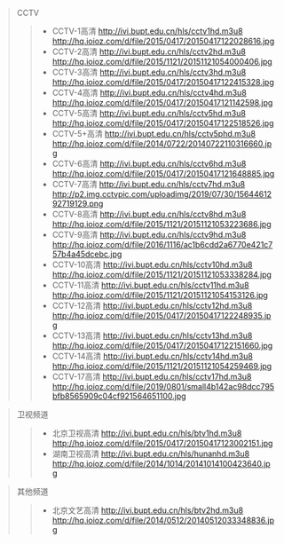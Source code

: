
>CCTV
>>* CCTV-1高清
http://ivi.bupt.edu.cn/hls/cctv1hd.m3u8
http://hq.ioioz.com/d/file/2015/0417/20150417122028616.jpg
>>* CCTV-2高清
http://ivi.bupt.edu.cn/hls/cctv2hd.m3u8
http://hq.ioioz.com/d/file/2015/1121/20151121054000406.jpg
>>* CCTV-3高清
http://ivi.bupt.edu.cn/hls/cctv3hd.m3u8
http://hq.ioioz.com/d/file/2015/0417/20150417122415328.jpg
>>* CCTV-4高清
http://ivi.bupt.edu.cn/hls/cctv4hd.m3u8
http://hq.ioioz.com/d/file/2015/0417/20150417121142598.jpg
>>* CCTV-5高清
http://ivi.bupt.edu.cn/hls/cctv5hd.m3u8
http://hq.ioioz.com/d/file/2015/0417/20150417122518526.jpg
>>* CCTV-5+高清
http://ivi.bupt.edu.cn/hls/cctv5phd.m3u8
http://hq.ioioz.com/d/file/2014/0722/20140722110316660.jpg
>>* CCTV-6高清
http://ivi.bupt.edu.cn/hls/cctv6hd.m3u8
http://hq.ioioz.com/d/file/2015/0417/20150417121648885.jpg
>>* CCTV-7高清
http://ivi.bupt.edu.cn/hls/cctv7hd.m3u8
http://p2.img.cctvpic.com/uploadimg/2019/07/30/1564461292719129.png
>>* CCTV-8高清
http://ivi.bupt.edu.cn/hls/cctv8hd.m3u8
http://hq.ioioz.com/d/file/2015/1121/20151121053223686.jpg
>>* CCTV-9高清
http://ivi.bupt.edu.cn/hls/cctv9hd.m3u8
http://hq.ioioz.com/d/file/2016/1116/ac1b6cdd2a6770e421c757b4a45dcebc.jpg
>>* CCTV-10高清
http://ivi.bupt.edu.cn/hls/cctv10hd.m3u8
http://hq.ioioz.com/d/file/2015/1121/20151121053338284.jpg
>>* CCTV-11高清
http://ivi.bupt.edu.cn/hls/cctv11hd.m3u8
http://hq.ioioz.com/d/file/2015/1121/20151121054153126.jpg
>>* CCTV-12高清
http://ivi.bupt.edu.cn/hls/cctv12hd.m3u8
http://hq.ioioz.com/d/file/2015/0417/20150417122248935.jpg
>>* CCTV-13高清
http://ivi.bupt.edu.cn/hls/cctv13hd.m3u8
http://hq.ioioz.com/d/file/2015/0417/20150417122151660.jpg
>>* CCTV-14高清
http://ivi.bupt.edu.cn/hls/cctv14hd.m3u8
http://hq.ioioz.com/d/file/2015/1121/20151121054259469.jpg
>>* CCTV-17高清
http://ivi.bupt.edu.cn/hls/cctv17hd.m3u8
http://hq.ioioz.com/d/file/2019/0801/small4b142ac98dcc795bfb8565909c04cf921564651100.jpg


>卫视频道
>>* 北京卫视高清
http://ivi.bupt.edu.cn/hls/btv1hd.m3u8
http://hq.ioioz.com/d/file/2015/0417/20150417123002151.jpg
>>* 湖南卫视高清
http://ivi.bupt.edu.cn/hls/hunanhd.m3u8
http://hq.ioioz.com/d/file/2014/1014/20141014100423640.jpg


>其他频道
>>* 北京文艺高清
http://ivi.bupt.edu.cn/hls/btv2hd.m3u8
http://hq.ioioz.com/d/file/2014/0512/20140512033348836.jpg